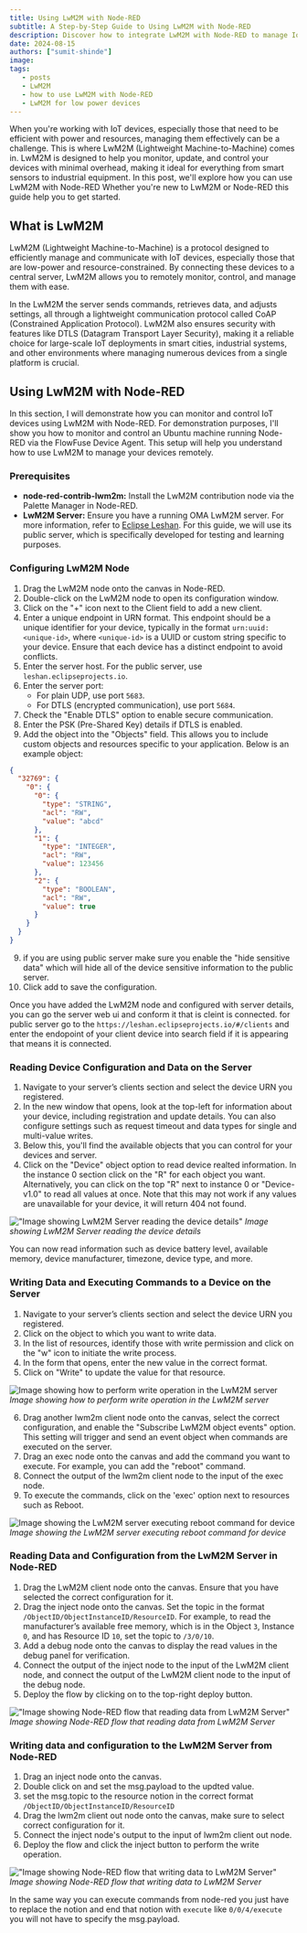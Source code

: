 ```yaml
---
title: Using LwM2M with Node-RED
subtitle: A Step-by-Step Guide to Using LwM2M with Node-RED
description: Discover how to integrate LwM2M with Node-RED to manage IoT devices effectively. This guide covers everything from configuring LwM2M nodes to reading and writing data, and executing commands remotely, ensuring you can optimize your device management with ease.
date: 2024-08-15
authors: ["sumit-shinde"]
image: 
tags:
   - posts
   - LwM2M
   - how to use LwM2M with Node-RED
   - LwM2M for low power devices
---
```


When you're working with IoT devices, especially those that need to be efficient with power and resources, managing them effectively can be a challenge. This is where LwM2M (Lightweight Machine-to-Machine) comes in. LwM2M is designed to help you monitor, update, and control your devices with minimal overhead, making it ideal for everything from smart sensors to industrial equipment. In this post, we'll explore how you can use LwM2M with Node-RED Whether you're new to LwM2M or Node-RED this guide help you to get started.

<!--more-->

## What is LwM2M

LwM2M (Lightweight Machine-to-Machine) is a protocol designed to efficiently manage and communicate with IoT devices, especially those that are low-power and resource-constrained. By connecting these devices to a central server, LwM2M allows you to remotely monitor, control, and manage them with ease.

In the LwM2M the server sends commands, retrieves data, and adjusts settings, all through a lightweight communication protocol called CoAP (Constrained Application Protocol). LwM2M also ensures security with features like DTLS (Datagram Transport Layer Security), making it a reliable choice for large-scale IoT deployments in smart cities, industrial systems, and other environments where managing numerous devices from a single platform is crucial.

## Using LwM2M with Node-RED

In this section, I will demonstrate how you can monitor and control IoT devices using LwM2M with Node-RED. For demonstration purposes, I'll show you how to monitor and control an Ubuntu machine running Node-RED via the FlowFuse Device Agent. This setup will help you understand how to use LwM2M to manage your devices remotely.

### Prerequisites

- **node-red-contrib-lwm2m:** Install the LwM2M contribution node via the Palette Manager in Node-RED.
- **LwM2M Server:** Ensure you have a running OMA LwM2M server. For more information, refer to [Eclipse Leshan](https://eclipse.dev/leshan/). For this guide, we will use its public server, which is specifically developed for testing and learning purposes.

### Configuring LwM2M Node

1. Drag the LwM2M node onto the canvas in Node-RED.
2. Double-click on the LwM2M node to open its configuration window.
3. Click on the "+" icon next to the Client field to add a new client.
4. Enter a unique endpoint in URN format. This endpoint should be a unique identifier for your device, typically in the format `urn:uuid:<unique-id>`, where `<unique-id>` is a UUID or custom string specific to your device. Ensure that each device has a distinct endpoint to avoid conflicts.
5. Enter the server host. For the public server, use `leshan.eclipseprojects.io`.
6. Enter the server port:
   - For plain UDP, use port `5683`.
   - For DTLS (encrypted communication), use port `5684`.
7. Check the "Enable DTLS" option to enable secure communication.
8. Enter the PSK (Pre-Shared Key) details if DTLS is enabled.
9. Add the object into the "Objects" field. This allows you to include custom objects and resources specific to your application. Below is an example object:

```json
{
  "32769": {
    "0": {
      "0": {
        "type": "STRING",
        "acl": "RW",
        "value": "abcd"
      },
      "1": {
        "type": "INTEGER",
        "acl": "RW",
        "value": 123456
      },
      "2": {
        "type": "BOOLEAN",
        "acl": "RW",
        "value": true
      }
    }
  }
}
```
9. if you are using public server make sure you enable the "hide sensitive data" which will hide all of the device sensitive information to the public server.
10. Click add to save the configuration.

Once you have added the LwM2M node and configured with server details, you can go the server web ui and conform it that is cleint is connected. for public server go to the `https://leshan.eclipseprojects.io/#/clients` and enter the endopoint of your client device into search field if it is appearing that means it is connected.

### Reading Device Configuration and Data on the Server

1. Navigate to your server’s clients section and select the device URN you registered.
2. In the new window that opens, look at the top-left for information about your device, including registration and update details. You can also configure settings such as request timeout and data types for single and multi-value writes.
3. Below this, you'll find the available objects that you can control for your devices and server.
4. Click on the "Device" object option to read device realted information. In the instance 0 section click on the "R" for each object you want. Alternatively, you can click on the top "R" next to instance 0 or "Device-v1.0" to read all values at once. Note that this may not work if any values are unavailable for your device, it will return 404 not found.

!["Image showing LwM2M Server reading the device details"](./images/lwm2m-server-reading.gif "Image showing LwM2M Server reading the device details")
_Image showing LwM2M Server reading the device details_

You can now read information such as device battery level, available memory, device manufacturer, timezone, device type, and more.

### Writing Data and Executing Commands to a Device on the Server

1. Navigate to your server’s clients section and select the device URN you registered.
2. Click on the object to which you want to write data.
3. In the list of resources, identify those with write permission and click on the "w" icon to initiate the write process.
4. In the form that opens, enter the new value in the correct format.
5. Click on "Write" to update the value for that resource.

![Image showing how to perform write operation in the LwM2M server](./images/writing-in-server.gif "Image showing the LwM2M server executing reboot command for device")
*Image showing how to perform write operation in the LwM2M server*

6. Drag another lwm2m client node onto the canvas, select the correct configuration, and enable the "Subscribe LwM2M object events" option. This setting will trigger and send an event object when commands are executed on the server.
7. Drag an exec node onto the canvas and add the command you want to execute. For example, you can add the "reboot" command.
8. Connect the output of the lwm2m client node to the input of the exec node.
9. To execute the commands, click on the 'exec' option next to resources such as Reboot.

![Image showing the LwM2M server executing reboot command for device](./images/executing-command-from-server.gif "Image showing the LwM2M server executing reboot command for device")
*Image showing the LwM2M server executing reboot command for device*

### Reading Data and Configuration from the LwM2M Server in Node-RED

1. Drag the LwM2M client node onto the canvas. Ensure that you have selected the correct configuration for it.
2. Drag the inject node onto the canvas. Set the topic in the format `/ObjectID/ObjectInstanceID/ResourceID`. For example, to read the manufacturer’s available free memory, which is in the Object `3`, Instance `0`, and  has Resource ID `10`, set the topic to `/3/0/10`.
3. Add a debug node onto the canvas to display the read values in the debug panel for verification.
4. Connect the output of the inject node to the input of the LwM2M client node, and connect the output of the LwM2M client node to the input of the debug node.
5. Deploy the flow by clicking on to the top-right deploy button.

!["Image showing Node-RED flow that reading data from LwM2M Server"](./images/executing-command-from-server.gif "Image showing Node-RED flow that reading data from LwM2M Server")
_Image showing Node-RED flow that reading data from LwM2M Server_

### Writing data and configuration to the LwM2M Server from Node-RED

1. Drag an inject node onto the canvas.
2. Double click on and set the msg.payload to the updted value.
3. set the msg.topic to the resource notion in the correct format `/ObjectID/ObjectInstanceID/ResourceID`
4. Drag the lwm2m client out node onto the canvas, make sure to select correct configuration for it.
5. Connect the inject node's output to the input of lwm2m client out node.
6. Deploy the flow and click the inject button to perform the write operation.

!["Image showing Node-RED flow that writing data to LwM2M Server"](./images/writing-data-to-server-from-nr.gif "Image showing Node-RED flow that writing data to LwM2M Server")
_Image showing Node-RED flow that writing data to LwM2M Server_

In the same way you can execute commands from node-red you just have to replace the notion and end that notion with `execute` like `0/0/4/execute` you will not have to specify the msg.payload.
